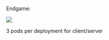Endgame:

![](https://cdn.discordapp.com/attachments/658629503387566090/660736750595080212/screenshot.png)

3 pods per deployment for client/server
